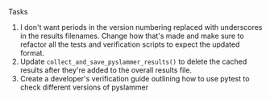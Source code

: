 Tasks
1. I don't want periods in the version numbering replaced with underscores in the results filenames. Change how that's made and make sure to refactor all the tests and verification scripts to expect the updated format.
2. Update `collect_and_save_pyslammer_results()` to delete the cached results after they're added to the overall results file.
3. Create a developer's verification guide outlining how to use pytest to check different versions of pyslammer



